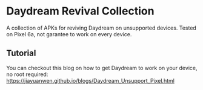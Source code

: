 # Daydream Revival Collection

A collection of APKs for reviving Daydream on unsupported devices. Tested on Pixel 6a, not garantee to work on every device. 

## Tutorial

You can checkout this blog on how to get Daydream to work on your device, no root required: https://jiayuanwen.github.io/blogs/Daydream_Unsupport_Pixel.html

